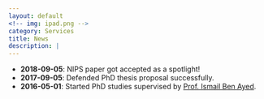 ```yaml
---
layout: default
<!-- img: ipad.png -->
category: Services
title: News
description: |
---
```

 - **2018-09-05**: NIPS paper got accepted as a spotlight!
 - **2017-09-05**: Defended PhD thesis proposal successfully.
 - **2016-05-01**: Started PhD studies supervised by [Prof. Ismail Ben Ayed](https://profs.etsmtl.ca/ibenayed/). 
 <!-- & [Prof. Eric Granger](https://etsmtl.ca/Professeurs/egranger/Accueil?lang=en-CA) (Co-supervisor)  -->